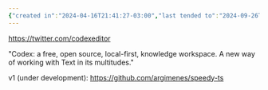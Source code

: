 ```yaml
---
{"created in":"2024-04-16T21:41:27-03:00","last tended to":"2024-09-26T15:55:55-03:00","tags":["research","OSdesign","lab","project","tool","toolsforthought","knowledgemanagement","🌱"],"relevancescore":87,"dg-publish":true,"notestage":["🌱"],"permalink":"/projects-and-tools/projects/lab/codex-os/","dgPassFrontmatter":true,"created":"2024-04-16T21:41:27.058-03:00","updated":"2024-09-26T15:55:56.209-03:00"}
---
```


https://twitter.com/codexeditor

"Codex: a free, open source, local-first, knowledge workspace. A new way of working with Text in its multitudes."

v1 (under development): https://github.com/argimenes/speedy-ts